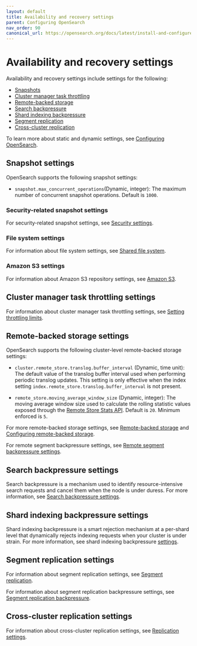 ```yaml
---
layout: default
title: Availability and recovery settings
parent: Configuring OpenSearch
nav_order: 90
canonical_url: https://opensearch.org/docs/latest/install-and-configure/configuring-opensearch/availability-recovery/
---
```


# Availability and recovery settings

Availability and recovery settings include settings for the following:

- [Snapshots](#snapshot-settings)
- [Cluster manager task throttling](#cluster-manager-task-throttling-settings)
- [Remote-backed storage](#remote-backed-storage-settings)
- [Search backpressure](#search-backpressure-settings)
- [Shard indexing backpressure](#shard-indexing-backpressure-settings)
- [Segment replication](#segment-replication-settings)
- [Cross-cluster replication](#cross-cluster-replication-settings)

To learn more about static and dynamic settings, see [Configuring OpenSearch]({{site.url}}{{site.baseurl}}/install-and-configure/configuring-opensearch/index/).

## Snapshot settings

OpenSearch supports the following snapshot settings:

- `snapshot.max_concurrent_operations`(Dynamic, integer): The maximum number of concurrent snapshot operations. Default is `1000`. 

### Security-related snapshot settings

For security-related snapshot settings, see [Security settings]({{site.url}}{{site.baseurl}}/install-and-configure/configuring-opensearch/security-settings/).

### File system settings

For information about file system settings, see [Shared file system]({{site.url}}{{site.baseurl}}/tuning-your-cluster/availability-and-recovery/snapshots/snapshot-restore/#shared-file-system).

### Amazon S3 settings

For information about Amazon S3 repository settings, see [Amazon S3]({{site.url}}{{site.baseurl}}/tuning-your-cluster/availability-and-recovery/snapshots/snapshot-restore/#amazon-s3).

## Cluster manager task throttling settings

For information about cluster manager task throttling settings, see [Setting throttling limits]({{site.url}}{{site.baseurl}}/tuning-your-cluster/cluster-manager-task-throttling/#setting-throttling-limits).

## Remote-backed storage settings

OpenSearch supports the following cluster-level remote-backed storage settings:

- `cluster.remote_store.translog.buffer_interval` (Dynamic, time unit): The default value of the translog buffer interval used when performing periodic translog updates. This setting is only effective when the index setting `index.remote_store.translog.buffer_interval` is not present. 

- `remote_store.moving_average_window_size` (Dynamic, integer): The moving average window size used to calculate the rolling statistic values exposed through the [Remote Store Stats API]({{site.url}}{{site.baseurl}}/tuning-your-cluster/availability-and-recovery/remote-store/remote-store-stats-api/). Default is `20`. Minimum enforced is `5`. 

For more remote-backed storage settings, see [Remote-backed storage]({{site.url}}{{site.baseurl}}/tuning-your-cluster/availability-and-recovery/remote-store/index/) and [Configuring remote-backed storage]({{site.url}}{{site.baseurl}}/tuning-your-cluster/availability-and-recovery/remote-store/index/#configuring-remote-backed-storage).

For remote segment backpressure settings, see [Remote segment backpressure settings]({{site.url}}{{site.baseurl}}/tuning-your-cluster/availability-and-recovery/remote-store/remote-segment-backpressure/#remote-segment-backpressure-settings).

## Search backpressure settings

Search backpressure is a mechanism used to identify resource-intensive search requests and cancel them when the node is under duress. For more information, see [Search backpressure settings]({{site.url}}{{site.baseurl}}/tuning-your-cluster/availability-and-recovery/search-backpressure/#search-backpressure-settings).

## Shard indexing backpressure settings

Shard indexing backpressure is a smart rejection mechanism at a per-shard level that dynamically rejects indexing requests when your cluster is under strain. For more information, see shard indexing backpressure [settings]({{site.url}}{{site.baseurl}}/tuning-your-cluster/availability-and-recovery/shard-indexing-settings/).

## Segment replication settings

For information about segment replication settings, see [Segment replication]({{site.url}}{{site.baseurl}}/tuning-your-cluster/availability-and-recovery/segment-replication/index/).

For information about segment replication backpressure settings, see [Segment replication backpressure]({{site.url}}{{site.baseurl}}/tuning-your-cluster/availability-and-recovery/segment-replication/backpressure/).

## Cross-cluster replication settings

For information about cross-cluster replication settings, see [Replication settings]({{site.url}}{{site.baseurl}}/tuning-your-cluster/replication-plugin/settings/).
